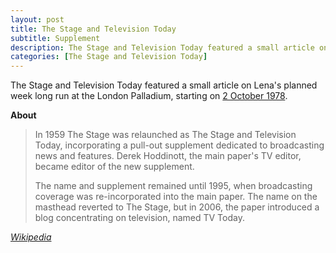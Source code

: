 ```yaml
---
layout: post
title: The Stage and Television Today
subtitle: Supplement
description: The Stage and Television Today featured a small article on Lena's planned week long run at the London Palladium, starting on October.
categories: [The Stage and Television Today]
---
```


The Stage and Television Today featured a small article on Lena's planned week long run at the London Palladium, starting on [2 October 1978](/theatre/the%20lena%20zavaroni%20show/1978/10/02/the-lena-zavaroni-show.html).

**About**
> In 1959 The Stage was relaunched as The Stage and Television Today, incorporating a pull-out supplement dedicated to broadcasting news and features. Derek Hoddinott, the main paper's TV editor, became editor of the new supplement.
>
>The name and supplement remained until 1995, when broadcasting coverage was re-incorporated into the main paper. The name on the masthead reverted to The Stage, but in 2006, the paper introduced a blog concentrating on television, named TV Today.

<cite>[Wikipedia](https://en.wikipedia.org/wiki/The_Stage#The_Stage_and_Television_Today)</cite>

